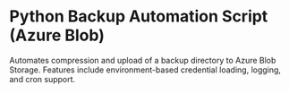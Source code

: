 # Python Backup Automation Script (Azure Blob)

Automates compression and upload of a backup directory to Azure Blob Storage. Features include environment-based credential loading, logging, and cron support.
